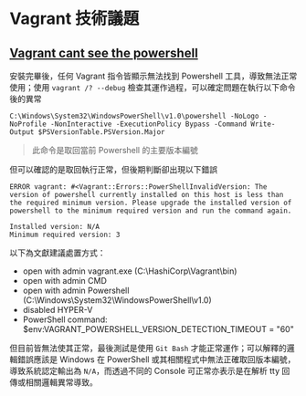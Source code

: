 ﻿# Vagrant 技術議題

## [Vagrant cant see the powershell](https://github.com/hashicorp/vagrant/issues/9629)

安裝完畢後，任何 Vagrant 指令皆顯示無法找到 Powershell 工具，導致無法正常使用；使用 ```vagrant /? --debug``` 檢查其運作過程，可以確定問題在執行以下命令後的異常

```
C:\Windows\System32\WindowsPowerShell\v1.0\powershell -NoLogo -NoProfile -NonInteractive -ExecutionPolicy Bypass -Command Write-Output $PSVersionTable.PSVersion.Major
```
> 此命令是取回當前 Powershell 的主要版本編號

但可以確認的是取回執行正常，但後期判斷卻出現以下錯誤

```
ERROR vagrant: #<Vagrant::Errors::PowerShellInvalidVersion: The version of powershell currently installed on this host is less than
the required minimum version. Please upgrade the installed version of powershell to the minimum required version and run the command again.

Installed version: N/A
Minimum required version: 3
```

以下為文獻建議處置方式：

+ open with admin vagrant.exe (C:\HashiCorp\Vagrant\bin)
+ open with admin CMD
+ open with admin Powershell (C:\Windows\System32\WindowsPowerShell\v1.0)
+ disabled HYPER-V
+ PowerShell command: $env:VAGRANT_POWERSHELL_VERSION_DETECTION_TIMEOUT = "60"

但目前皆無法使其正常，最後測試是使用 ```Git Bash``` 才能正常運作；可以解釋的邏輯錯誤應該是 Windows 在 PowerShell 或其相關程式中無法正確取回版本編號，導致系統認定輸出為 ```N/A```，而透過不同的 Console 可正常亦表示是在解析 tty 回傳或相關邏輯異常導致。

